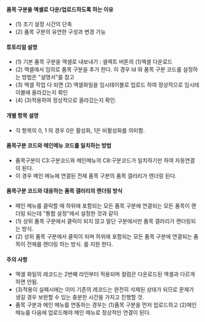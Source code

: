 
#### 품목 구분을 엑셀로 다운/업로드하도록 하는 이유

- (1) 초기 설정 시간의 단축
- (2) 품목 구분의 유연한 구성과 변경 가능

#### 튜토리얼 설명

- (1) 기본 품목 구분을 엑셀로 내보내기 : 셀렉트 버튼의 (1)엑셀 다운로드
- (2) 엑셀에서 임의로 품목 구분을 추가 한다. 이 경우 Id 와 품목 구분 코드를 설정하는 방법은 "설명서"를 참고
- (3) 엑셀 작업 다 되면 (2) 엑셀화일을 임시테이블로 업로드 하여 정상적으로 임시테이블에 올라갔는지 확인
- (4) (3)적용하여 정상적으로 올라갔는지 확인. 

#### 개별 항목 설명
- 각 항목의 0, 1 의 경우 0은 활성화, 1은 비활성화를 의미함.

#### 품목구분 코드와 메인메뉴 코드를 일치하는 방법
- 품목구분이 C3:구분코드와 메인메뉴의 C8:구분코드가 일치하기만 하여 자동연결이 된다.
- 이 경우 메인 메뉴에 연결된 전체 품목 구분의 품목 갤러리가 렌더링 된다.

#### 품목구분 코드와 대응하는 품목 갤러리의 랜더링 방식
- 메인 메뉴를 클릭할 때 하위에 포함되는 모든 품목 구분에 연결되는 모든 품목이 랜더링 되는데 "통합 설정"에서 설정한 것과 같이
- (1) 상위 품목 구분에서 클릭이 되지 않고 말단 구분에서만 품목 갤러리가 랜더링되는 방식.
- (2) 상위 품목 구분에서 클릭이 되며 하위에 포함되는 모든 품목 구분에 연결되는 품목이 전체를 랜더링 하는 방식.
를 지원 한다.

#### 주의 사항
- 엑셀 화일의 레코드는 2번째 라인부터 적용되며 컬럼은 다운로드된 엑셀과 다르게 하면 안됨.
- (3)적용이 실패시에는 이미 기존의 레코드는 완전히 삭제된 상태가 되므로 문제가 생길 경우 보완할 수 있는 충분한 시간을 가지고 진행할 것.
- 품목 구분과 메인 메뉴를 연동하는 경우는 (1)품목 구분을 먼저 업로드하고 (2)메인 메뉴를 다음에 업로드해야 메인 메뉴로 정상적인 연결이 된다.

